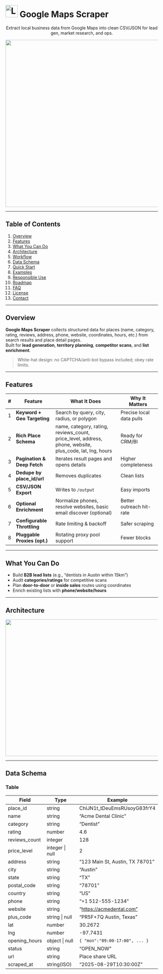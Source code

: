 # <img src="https://github.com/user-attachments/assets/ac0839f0-da99-4f60-a1a3-3517c9cf70b1" alt="Logo" width="40" height="40" /> Google Maps Scraper

<p align="center">
Extract local business data from Google Maps into clean CSV/JSON for lead gen, market research, and ops.
</p>

<p align="center">
 <img width="1400" height="550" alt="Image" src="https://github.com/user-attachments/assets/ebd5c2b9-170c-4e44-acf0-ff5789e4a3e1" />
</p>

---

## Table of Contents
1. [Overview](#overview)
2. [Features](#features)
3. [What You Can Do](#what-you-can-do)
4. [Architecture](#architecture)
5. [Workflow](#workflow)
6. [Data Schema](#data-schema)
7. [Quick Start](#quick-start)
8. [Examples](#examples)
9. [Responsible Use](#responsible-use)
10. [Roadmap](#roadmap)
11. [FAQ](#faq)
12. [License](#license)
13. [Contact](#contact)

---

## Overview
**Google Maps Scraper** collects structured data for places (name, category, rating, reviews, address, phone, website, coordinates, hours, etc.) from search results and place detail pages.  
Built for **lead generation**, **territory planning**, **competitor scans**, and **list enrichment**.

> White-hat design: no CAPTCHA/anti-bot bypass included; obey rate limits.

---

## Features

| # | Feature | What It Does | Why It Matters |
|---|---|---|---|
| 1 | **Keyword + Geo Targeting** | Search by query, city, radius, or polygon | Precise local data pulls |
| 2 | **Rich Place Schema** | name, category, rating, reviews_count, price_level, address, phone, website, plus_code, lat, lng, hours | Ready for CRM/BI |
| 3 | **Pagination & Deep Fetch** | Iterates result pages and opens details | Higher completeness |
| 4 | **Dedupe by place_id/url** | Removes duplicates | Clean lists |
| 5 | **CSV/JSON Export** | Writes to `/output` | Easy imports |
| 6 | **Optional Enrichment** | Normalize phones, resolve websites, basic email discover (optional) | Better outreach hit-rate |
| 7 | **Configurable Throttling** | Rate limiting & backoff | Safer scraping |
| 8 | **Pluggable Proxies (opt.)** | Rotating proxy pool support | Fewer blocks |

---

## What You Can Do
- Build **B2B lead lists** (e.g., “dentists in Austin within 15km”)
- Audit **categories/ratings** for competitive scans
- Plan **door-to-door** or **inside sales** routes using coordinates
- Enrich existing lists with **phone/website/hours**

---

## Architecture
<p align="center">
 <img width="1200" height="450" alt="Image" src="https://github.com/user-attachments/assets/a62aa1c0-1f3b-4ea4-a6f4-167fe61050cd" />
</p>

---

## Data Schema

### Table
| Field | Type | Example |
|---|---|---|
| place_id | string | ChIJN1t_tDeuEmsRUsoyG83frY4 |
| name | string | “Acme Dental Clinic” |
| category | string | “Dentist” |
| rating | number | 4.6 |
| reviews_count | integer | 128 |
| price_level | integer \| null | 2 |
| address | string | “123 Main St, Austin, TX 78701” |
| city | string | “Austin” |
| state | string | “TX” |
| postal_code | string | “78701” |
| country | string | “US” |
| phone | string | “+1 512-555-1234” |
| website | string | “https://acmedental.com” |
| plus_code | string \| null | “PR5F+7Q Austin, Texas” |
| lat | number | 30.2672 |
| lng | number | -97.7431 |
| opening_hours | object \| null | `{ "mon":"09:00-17:00", ... }` |
| status | string | “OPEN_NOW” |
| url | string | Place share URL |
| scraped_at | string(ISO) | “2025-08-29T10:30:00Z” |

